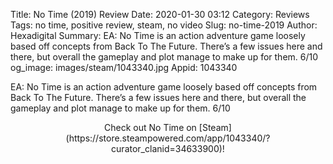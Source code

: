 Title: No Time (2019) Review
Date: 2020-01-30 03:12
Category: Reviews
Tags: no time, positive review, steam, no video
Slug: no-time-2019
Author: Hexadigital
Summary: EA: No Time is an action adventure game loosely based off concepts from Back To The Future. There’s a few issues here and there, but overall the gameplay and plot manage to make up for them. 6/10
og_image: images/steam/1043340.jpg
Appid: 1043340

EA: No Time is an action adventure game loosely based off concepts from Back To The Future. There’s a few issues here and there, but overall the gameplay and plot manage to make up for them. 6/10

<center>Check out No Time on [Steam](https://store.steampowered.com/app/1043340/?curator_clanid=34633900)!</center>